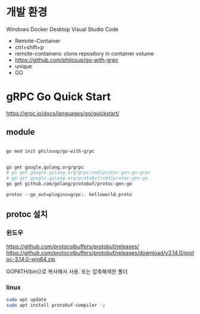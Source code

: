 # 개발 환경
Windows Docker Desktop
Visual Studio Code
- Remote-Container
- ctrl+shift+p
- remote-containers: clone repository in container volume
- https://github.com/philosup/go-with-grpc
- unique
- GO


# gRPC Go Quick Start
https://grpc.io/docs/languages/go/quickstart/


## module
```bash

go mod init philosup/go-with-grpc


go get google.golang.org/grpc
# go get google.golang.org/grpc/cmd/protoc-gen-go-grpc
# go get google.golang.org/protobuf/cmd/protoc-gen-go
go get github.com/golang/protobuf/protoc-gen-go
```
```
protoc --go_out=plugins=grpc:. helloworld.proto
```
## protoc 설치

### 윈도우
https://github.com/protocolbuffers/protobuf/releases/
https://github.com/protocolbuffers/protobuf/releases/download/v3.14.0/protoc-3.14.0-win64.zip

GOPATH/bin으로 복사해서 사용.
또는
압축해제한 폴더

###  linux
```sh
sudo apt update
sudo apt install protobuf-compiler -y
```
